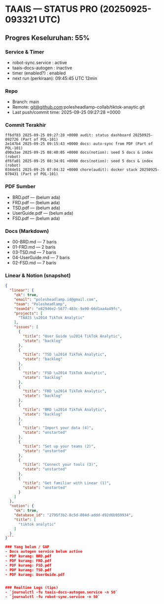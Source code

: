 # TAAIS — STATUS PRO (20250925-093321 UTC)

## Progres Keseluruhan: **55%**

### Service & Timer
- robot-sync.service  : active
- taais-docs-autogen  : inactive
- timer (enabled?)    : enabled
- next run (perkiraan): 09:45:45 UTC 12min

### Repo
- Branch: main
- Remote: git@github.com:polesheadlamp-collab/tiktok-anaytic.git
- Last push/commit time: 2025-09-25 09:27:28 +0000

### Commit Terakhir
```
ff6df83 2025-09-25 09:27:28 +0000 audit: status dashboard 20250925-092726 (Part of POL-101)
2e147b4 2025-09-25 09:15:43 +0000 docs: auto-sync from PDF (Part of POL-101)
d90a3ae 2025-09-25 08:40:05 +0000 docs(notion): seed 5 docs & index (robot)
df6fa01 2025-09-25 08:34:01 +0000 docs(notion): seed 5 docs & index (robot)
0344e51 2025-09-25 07:04:32 +0000 chore(audit): docker stack 20250925-070431 (Part of POL-101)
```

### PDF Sumber
- BRD.pdf  —  (belum ada)
- FRD.pdf  —  (belum ada)
- TSD.pdf  —  (belum ada)
- UserGuide.pdf  —  (belum ada)
- FSD.pdf  —  (belum ada)


### Docs (Markdown)
- 00-BRD.md  —  7 baris
- 01-FRD.md  —  2 baris
- 03-TSD.md  —  7 baris
- 04-UserGuide.md  —  7 baris
- 02-FSD.md  —  7 baris


### Linear & Notion (snapshot)
```json
{
  "linear": {
    "ok": true,
    "email": "polesheadlamp.id@gmail.com",
    "team": "Polesheadlamp",
    "teamId": "e82946e2-5677-483c-9a90-66d1aa4a49fc",
    "projects": [
      "TAAIS \u2014 TikTok Analytic"
    ],
    "issues": [
      {
        "title": "User Guide \u2014 TikTok Analytic",
        "state": "backlog"
      },
      {
        "title": "TSD \u2014 TikTok Analytic",
        "state": "backlog"
      },
      {
        "title": "FSD \u2014 TikTok Analytic",
        "state": "backlog"
      },
      {
        "title": "FRD \u2014 TikTok Analytic",
        "state": "backlog"
      },
      {
        "title": "BRD \u2014 TikTok Analytic",
        "state": "backlog"
      },
      {
        "title": "Import your data (4)",
        "state": "unstarted"
      },
      {
        "title": "Set up your teams (2)",
        "state": "unstarted"
      },
      {
        "title": "Connect your tools (3)",
        "state": "unstarted"
      },
      {
        "title": "Get familiar with Linear (1)",
        "state": "unstarted"
      }
    ]
  },
  "notion": {
    "ok": true,
    "database_id": "2795f3b2-8c5d-804d-addd-d92d6b959934",
    "title": [
      "tiktok analytic"
    ]
  }
}```

### Yang belum / GAP
- Docs autogen service belum active
- PDF kurang: BRD.pdf
- PDF kurang: FRD.pdf
- PDF kurang: FSD.pdf
- PDF kurang: TSD.pdf
- PDF kurang: UserGuide.pdf


### Realtime Logs (tips)
- `journalctl -fu taais-docs-autogen.service -n 50`
- `journalctl -fu robot-sync.service -n 50`
